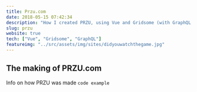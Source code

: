 ```yaml
---
title: Przu.com
date: 2018-05-15 07:42:34
description: "How I created PRZU, using Vue and Gridsome (with GraphQL and Markdown support)"
slug: przu
website: true
tech: ["Vue", "Gridsome", "GraphQL"]
featureimg: "../src/assets/img/sites/didyouwatchthegame.jpg"
---
```


## The making of PRZU.com

Info on how PRZU was made
`code example`